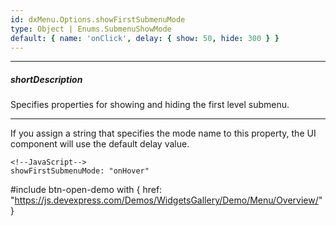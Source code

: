 ```yaml
---
id: dxMenu.Options.showFirstSubmenuMode
type: Object | Enums.SubmenuShowMode
default: { name: 'onClick', delay: { show: 50, hide: 300 } }
---
```

---
##### shortDescription
Specifies properties for showing and hiding the first level submenu.

---
If you assign a string that specifies the mode name to this property, the UI component will use the default delay value.

    <!--JavaScript-->
    showFirstSubmenuMode: "onHover"

#include btn-open-demo with {
    href: "https://js.devexpress.com/Demos/WidgetsGallery/Demo/Menu/Overview/"
}